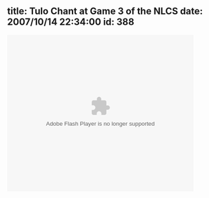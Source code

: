 title: Tulo Chant at Game 3 of the NLCS
date: 2007/10/14 22:34:00
id: 388
---
<div class="wlWriterEditableSmartContent" id="scid:5737277B-5D6D-4f48-ABFC-DD9C333F4C5D:88e51eda-5667-47b6-9639-a4a54d8c6913" style="padding-right: 0px; display: inline; padding-left: 0px; float: none; padding-bottom: 0px; margin: 0px; padding-top: 0px">

<div><embed src="http://images.video.msn.com/flash/soapbox1_1.swf" quality="high" width="432" height="364" wmode="transparent" type="application/x-shockwave-flash" pluginspage="http://macromedia.com/go/getflashplayer" flashvars="c=v&amp;v=f3498a55-db5c-41d0-baee-35c8e4b5d9f8&amp;from=writer&amp;mkt=en-US"></div>

</div>